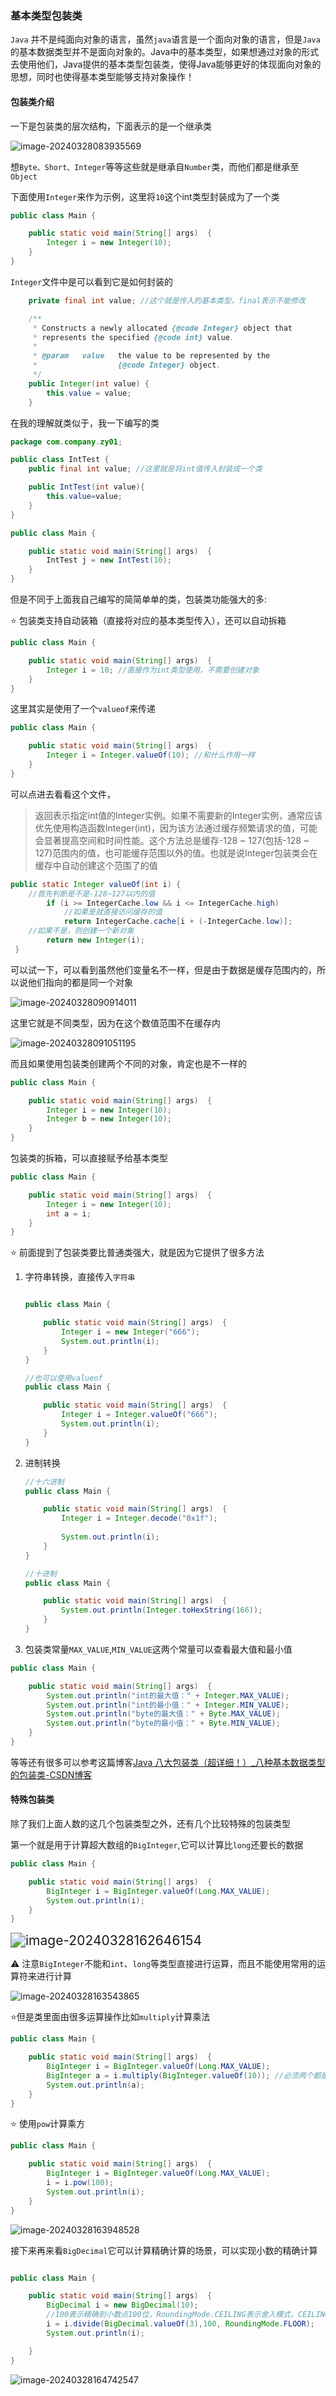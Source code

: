 ### 基本类型包装类

`Java` 并不是纯面向对象的语言，虽然`java`语言是一个面向对象的语言，但是`Java`的基本数据类型并不是面向对象的。Java中的基本类型，如果想通过对象的形式去使用他们，Java提供的基本类型包装类，使得Java能够更好的体现面向对象的思想，同时也使得基本类型能够支持对象操作！



#### 包装类介绍

一下是包装类的层次结构，下面表示的是一个继承类

![image-20240328083935569](https://image-1305907375.cos.ap-chengdu.myqcloud.com/Flower_bound_manage_boundimage-20240328083935569.png)

想`Byte、Short、Integer`等等这些就是继承自`Number`类，而他们都是继承至`Object`

下面使用`Integer`来作为示例，这里将`10`这个int类型封装成为了一个类

```java
public class Main {

    public static void main(String[] args)  {
        Integer i = new Integer(10);
    }
}
```

`Integer`文件中是可以看到它是如何封装的

```java
    private final int value; //这个就是传入的基本类型，final表示不能修改

    /**
     * Constructs a newly allocated {@code Integer} object that
     * represents the specified {@code int} value.
     *
     * @param   value   the value to be represented by the
     *                  {@code Integer} object.
     */
    public Integer(int value) {
        this.value = value;
    }
```

在我的理解就类似于，我一下编写的类

```java
package com.company.zy01;

public class IntTest {
    public final int value; //这里就是将int值传入封装成一个类

    public IntTest(int value){
        this.value=value;
    }
}
```

```java
public class Main {

    public static void main(String[] args)  {
        IntTest j = new IntTest(10);
    }
}
```

但是不同于上面我自己编写的简简单单的类，包装类功能强大的多:

:star: 包装类支持自动装箱（直接将对应的基本类型传入），还可以自动拆箱

```java
public class Main {

    public static void main(String[] args)  {
        Integer i = 10; //直接作为int类型使用，不需要创建对象
    }
}
```

这里其实是使用了一个`valueof`来传递

```java
public class Main {

    public static void main(String[] args)  {
        Integer i = Integer.valueOf(10); //和什么作用一样
    }
}
```

可以点进去看看这个文件，

> 返回表示指定int值的Integer实例。如果不需要新的Integer实例，通常应该优先使用构造函数Integer(int)，因为该方法通过缓存频繁请求的值，可能会显著提高空间和时间性能。这个方法总是缓存-128 ~ 127(包括-128 ~ 127)范围内的值，也可能缓存范围以外的值。也就是说Integer包装类会在缓存中自动创建这个范围了的值

```java
public static Integer valueOf(int i) {
    //首先判断是不是-128~127以内的值
        if (i >= IntegerCache.low && i <= IntegerCache.high)
            //如果是就直接访问缓存的值
            return IntegerCache.cache[i + (-IntegerCache.low)];
    //如果不是，则创建一个新对象
        return new Integer(i);
 }
```

可以试一下，可以看到虽然他们变量名不一样，但是由于数据是缓存范围内的，所以说他们指向的都是同一个对象

![image-20240328090914011](https://image-1305907375.cos.ap-chengdu.myqcloud.com/Flower_bound_manage_boundimage-20240328090914011.png)

这里它就是不同类型，因为在这个数值范围不在缓存内

![image-20240328091051195](https://image-1305907375.cos.ap-chengdu.myqcloud.com/Flower_bound_manage_boundimage-20240328091051195.png)

而且如果使用包装类创建两个不同的对象，肯定也是不一样的

```java
public class Main {

    public static void main(String[] args)  {
        Integer i = new Integer(10);
        Integer b = new Integer(10);
    }
}

```

包装类的拆箱，可以直接赋予给基本类型

```java
public class Main {

    public static void main(String[] args)  {
        Integer i = new Integer(10);
        int a = i;
    }
}
```

:star: 前面提到了包装类要比普通类强大，就是因为它提供了很多方法

1. 字符串转换，直接传入`字符串`

   ```java
   
   public class Main {
   
       public static void main(String[] args)  {
           Integer i = new Integer("666");
           System.out.println(i);
       }
   }
   
   //也可以使用valueof
   public class Main {
   
       public static void main(String[] args)  {
           Integer i = Integer.valueOf("666");
           System.out.println(i);
       }
   }
   ```

2. 进制转换

   ```java
   //十六进制
   public class Main {
   
       public static void main(String[] args)  {
           Integer i = Integer.decode("0x1f");
           
           System.out.println(i);
       }
   }
   
   //十进制
   public class Main {
   
       public static void main(String[] args)  {
           System.out.println(Integer.toHexString(166));
       }
   }
   ```

   

3. 包装类常量`MAX_VALUE`,`MIN_VALUE`这两个常量可以查看最大值和最小值

```java
public class Main {

    public static void main(String[] args)  {
        System.out.println("int的最大值：" + Integer.MAX_VALUE);
        System.out.println("int的最小值：" + Integer.MIN_VALUE);
        System.out.println("byte的最大值：" + Byte.MAX_VALUE);
        System.out.println("byte的最小值：" + Byte.MIN_VALUE);
    }
}
```

等等还有很多可以参考这篇博客[Java 八大包装类（超详细！）_八种基本数据类型的包装类-CSDN博客](https://blog.csdn.net/qq_44715943/article/details/116331282)

#### 特殊包装类

除了我们上面人数的这几个包装类型之外，还有几个比较特殊的包装类型

第一个就是用于计算超大数组的`BigInteger`,它可以计算比`long`还要长的数据

```java
public class Main {

    public static void main(String[] args)  {
        BigInteger i = BigInteger.valueOf(Long.MAX_VALUE);
        System.out.println(i);
    }
}
```

<img src="https://image-1305907375.cos.ap-chengdu.myqcloud.com/Flower_bound_manage_boundimage-20240328162646154.png" alt="image-20240328162646154" style="zoom:150%;" />

:warning: 注意`BigInteger`不能和`int`、`long`等类型直接进行运算，而且不能使用常用的运算符来进行计算

![image-20240328163543865](https://image-1305907375.cos.ap-chengdu.myqcloud.com/Flower_bound_manage_boundimage-20240328163543865.png)

:star:但是类里面由很多运算操作比如`multiply`计算乘法

```java
public class Main {

    public static void main(String[] args)  {
        BigInteger i = BigInteger.valueOf(Long.MAX_VALUE);
        BigInteger a = i.multiply(BigInteger.valueOf(10)); //必须两个都是BigInteger类型的
        System.out.println(a);
    }
}
```

:star: 使用`pow`计算乘方

```java
public class Main {

    public static void main(String[] args)  {
        BigInteger i = BigInteger.valueOf(Long.MAX_VALUE);
        i = i.pow(100);
        System.out.println(i);
    }
}
```

![image-20240328163948528](https://image-1305907375.cos.ap-chengdu.myqcloud.com/Flower_bound_manage_boundimage-20240328163948528.png)

接下来再来看`BigDecimal`它可以计算精确计算的场景，可以实现小数的精确计算

```java

public class Main {

    public static void main(String[] args)  {
        BigDecimal i = new BigDecimal(10);
        //100表示精确到小数点100位，RoundingMode.CEILING表示舍入模式，CEILING表示向下取整.FLOOR表示向上取整
        i = i.divide(BigDecimal.valueOf(3),100, RoundingMode.FLOOR);
        System.out.println(i);

    }
}
```

![image-20240328164742547](https://image-1305907375.cos.ap-chengdu.myqcloud.com/Flower_bound_manage_boundimage-20240328164742547.png)